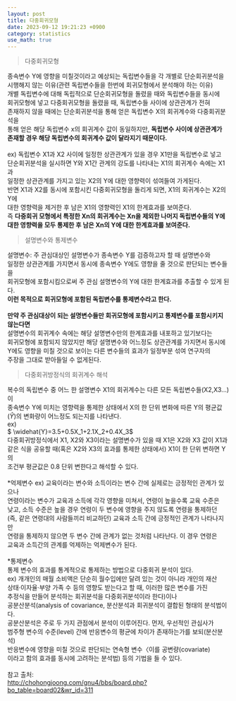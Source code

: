 ```yaml
---
layout: post
title: 다중회귀모형
date: 2023-09-12 19:21:23 +0900
category: statistics 
use_math: true
---
```

> 다중회귀모형

종속변수 Y에 영향을 미칠것이라고 예상되는 독립변수들을 각 개별로 단순회귀분석을 시행해지 않는 이유(관련 독립변수들을 한번에 회귀모형에서 분석해야 하는 이유)  
개별 독립변수에 대해 독립적으로 단순회귀모형을 돌렸을 때와 독립변수들을 동시에  
회귀모형에 넣고 다중회귀모형을 돌렸을 때, 독립변수들 사이에 상관관계가 전혀  
존재하지 않을 때에는 단순회귀분석을 통해 얻은 독립변수 X의 회귀계수와 다중회귀분석을  
통해 얻은 해당 독립변수 x의 회귀계수 값이 동일하지만, **독립변수 사이에 상관관계가**  
**존재할 경우 해당 독립변수의 회귀계수 값이 달라지기 때문이다.**
<br>  
ex) 독립변수 X1과 X2 사이에 일정한 상관관계가 있을 경우 X1만을 독립변수로 넣고  
단순회귀분석을 실시하면 Y와 X1간 관계의 강도를 나타내는 X1의 회귀계수 속에는 X1과  
일정한 상관관계를 가지고 있는 X2의 Y에 대한 영향력이 섞여들여 가게된다.  
반면 X1과 X2를 동시에 포함시킨 다중회귀모형을 돌리게 되면, X1의 회귀계수는 X2의 Y에  
대한 영향력을 제거한 후 남은 X1의 영향력인 X1의 한계효과를 보여준다.  
즉 **다중회귀 모형에서 특정한 Xn의 회귀계수는 Xn을 제외한 나머지 독립변수들의 Y에**  
**대한 영향력을 모두 통제한 후 남은 Xn의 Y에 대한 한계효과를 보여준다.**
<br>  

> 설명변수와 통제변수  

설명변수: 주 관심대상인 설명변수가 종속변수 Y를 검증하고자 할 때 설명변수와  
일정한 상관관계를 가지면서 동시에 종속변수 Y에도 영향을 줄 것으로 판단되는 변수들을  
회귀모형에 포함시킴으로써 주 관심 설명변수의 Y에 대한 한계효과를 추출할 수 있게 된다.  
**이런 목적으로 회귀모형에 포함된 독립변수를 통제변수라고 한다.**
<br>  
**만약 주 관심대상이 되는 설명변수들만 회귀모형에 포함시키고 통제변수를 포함시키지 않는다면**  
설명변수의 회귀계수 속에는 해당 설명변수만의 한계효과를 내포하고 있기보다는  
회귀모형에 포함되지 않았지만 해당 설명변수와 어느정도 상관관계를 가지면서 동시에  
Y에도 영향을 미칠 것으로 보이는 다른 변수들의 효과가 일정부분 섞여 연구자의  
주장을 그대로 받아들일 수 없게된다.
<br>  

> 다중회귀방정식의 회귀계수 해석  

복수의 독립변수 중 어느 한 설명변수 X1의 회귀계수는 다른 모든 독립변수들(X2,X3...)이  
종속변수 Y에 미치는 영향력을 통제한 상태에서 X의 한 단위 변화에 따른 Y의 평균값($\widehat{Y}$)의 변화량이 어느정도 되는지를 나타낸다.  
ex)  
$ \widehat{Y}=3.5+0.5X_1+2.1X_2+0.4X_3$  
다중회귀방정식에서 X1, X2와 X3이라는 설명변수가 있을 때 X1은 X2와 X3 값이 X1과 같은 식을 공유할 때(혹은 X2와 X3의 효과를 통제한 상태에서) X1이 한 단위 변하면 Y의  
조건부 평균값은 0.8 단위 변한다고 해석할 수 있다.
<br>  
*억제변수 
ex) 교육이라는 변수와 소득이라는 변수 간에 실제로는 긍정적인 관계가 있으나  
연령이라는 변수가 교육과 소득에 각각 영향을 미쳐서, 연령이 높을수록 교육 수준은  
낮고, 소득 수준은 높을 경우 연령이 두 변수에 영향을 주지 않도록 연령을 통제하던  
(즉, 같은 연령대의 사람들끼리 비교하던) 교육과 소득 간에 긍정적인 관계가 나타나지만  
연령을 통제하지 않으면 두 변수 간에 관계가 없는 것처럼 나타난다. 이 경우 연령은  
교육과 소득간의 관계를 억제하는 억제변수가 된다.
<br>  
*통제변수  
통제 변수의 효과를 통계적으로 통제하는 방법으로 다중회귀 분석이 있다.  
ex) 개개인의 매월 소비액은 단순히 월수입에만 달려 있는 것이 아니라 개인의 재산  
상태·이자율·부양 가족 수 등의 영향도 받는다고 할 때, 이러한 많은 변수를 가진  
추정식을 만들어 분석하는 회귀분석을 다중회귀분석이라 한다)이나   
공분산분석(analysis of covariance, 분산분석과 회귀분석이 결합된 형태의 분석법이다.  
공분산분석은 주로 두 가지 관점에서 분석이 이루어진다. 먼저, 우선적인 관심사가  
범주형 변수의 수준(level) 간에 반응변수의 평균에 차이가 존재하는가를 보되(분산분석)  
반응변수에 영향을 미칠 것으로 판단되는 연속형 변수〈이를 공변량(covariate)  
이라고 함의 효과를 동시에 고려하는 분석법) 등의 기법을 들 수 있다.
<br>  
참고 출처:  
http://chohongjoong.com/gnu4/bbs/board.php?bo_table=board02&wr_id=311  


